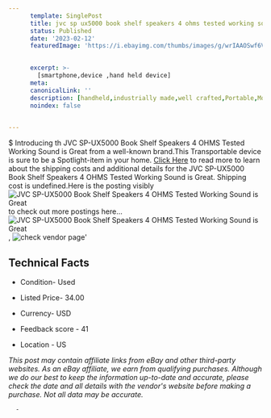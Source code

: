 ```yaml
---
      template: SinglePost
      title: jvc sp ux5000 book shelf speakers 4 ohms tested working sound is great
      status: Published
      date: '2023-02-12'
      featuredImage: 'https://i.ebayimg.com/thumbs/images/g/wrIAAOSwf6Vij41G/s-l225.jpg'
       

      excerpt: >-
        [smartphone,device ,hand held device]
      meta:
      canonicalLink: ''
      description: [handheld,industrially made,well crafted,Portable,Mobile,Compact,Convenient,Lightweight,Maneuverable,Man-portable,Miniature,Carriable,Hand-held,Light,Holdable,Transportable,Mobile device,Pocket-sized,On-the-go,Wireless,Cordless,Compact size,Convenient size, smartphone,device ,hand held device]
      noindex: false
      

---
```

$
      Introducing th JVC SP-UX5000 Book Shelf Speakers 4 OHMS Tested Working  Sound is Great from a well-known brand.This Transportable device  is sure to be a Spotlight-item in your home. [Click Here](https://www.ebay.com/itm/284830691033?hash=item42513b6ed9%3Ag%3AwrIAAOSwf6Vij41G&mkevt=1&mkcid=1&mkrid=711-53200-19255-0&campid=%253CePNCampaignId%253E&customid=%253CreferenceId%253E&toolid=10049) to read more to learn about the shipping costs and additional details for the JVC SP-UX5000 Book Shelf Speakers 4 OHMS Tested Working  Sound is Great. Shipping cost is undefined.Here is the posting visibly ![JVC SP-UX5000 Book Shelf Speakers 4 OHMS Tested Working  Sound is Great](https://i.ebayimg.com/thumbs/images/g/wrIAAOSwf6Vij41G/s-l225.jpg) to check out more postings here... ![JVC SP-UX5000 Book Shelf Speakers 4 OHMS Tested Working  Sound is Great](https://i.ebayimg.com/images/g/wrIAAOSwf6Vij41G/s-l1600.jpg), ![check vendor page](https://origin-galleryplus.ebayimg.com/ws/web/284830691033_2_0_1/225x225.jpg,https://origin-galleryplus.ebayimg.com/ws/web/284830691033_3_0_1/225x225.jpg,https://origin-galleryplus.ebayimg.com/ws/web/284830691033_4_0_1/225x225.jpg,https://origin-galleryplus.ebayimg.com/ws/web/284830691033_5_0_1/225x225.jpg,https://origin-galleryplus.ebayimg.com/ws/web/284830691033_6_0_1/225x225.jpg,https://origin-galleryplus.ebayimg.com/ws/web/284830691033_7_0_1/225x225.jpg,https://origin-galleryplus.ebayimg.com/ws/web/284830691033_8_0_1/225x225.jpg,https://origin-galleryplus.ebayimg.com/ws/web/284830691033_9_0_1/225x225.jpg)'

      

 ## Technical Facts 



     
      

 - Condition- Used 


      

 - Listed Price- 34.00 


      

 - Currency- USD 


      

 - Feedback score - 41 


      

 - Location - US 


      
      

 *_This post may contain affiliate links from eBay and other third-party websites. As an eBay affiliate, we earn from qualifying purchases. Although we do our best to keep the information up-to-date and accurate, please check the date and all details with the vendor's website before making a purchase. Not all data may be accurate._*




      -
